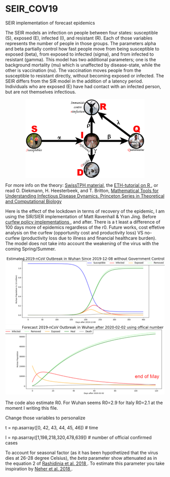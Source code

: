# SEIR_COV19
SEIR implementation of forecast epidemics

The SEIR models an infection on people between four states: susceptible (S), exposed (E), infected (I), and resistant (R). Each of those variables represents the number of people in those groups. The parameters alpha and beta partially control how fast people move from being susceptible to exposed (beta), from exposed to infected (sigma), and from infected to resistant (gamma). This model has two additional parameters; one is the background mortality (mu) which is unaffected by disease-state, while the other is vaccination (nu). The vaccination moves people from the susceptible to resistant directly, without becoming exposed or infected. 
The SEIR differs from the SIR model in the addition of a latency period. Individuals who are exposed (E) have had contact with an infected person, but are not themselves infectious.
 
<p align="center">
<img  align="center" src="https://github.com/alecrimi/SEIR_COV19/blob/master/CompartmentalModel.jpg" height="250">
</p>
For more info on the theory: <a href="http://indico.ictp.it/event/7960/session/3/contribution/19/material/slides/0.pdf" target="_blank">SwissTPH material</a>,   the  <a href="https://ethz.ch/content/dam/ethz/special-interest/usys/ibz/theoreticalbiology/education/learningmaterials/701-1424-00L/sir.pdf" target="_blank">  ETH-tutorial on R </a>, or read O. Diekmann, H. Heesterbeek, and T. Britton, <a href="https://www.jstor.org/stable/j.cttq9530" target="_blank"> Mathematical Tools for Understanding Infectious Disease Dynamics. Princeton Series in Theoretical and Computational Biology </a>
 
Here is the effect of the lockdown in terms of recovery of the epidemic, I am using the SIR/SIER implementation of Matt Ravenhall & Yran Jing.
Before <a href="https://en.wikipedia.org/wiki/2020_Hubei_lockdowns"> curfew policy implementations </a>, and after. There is a t least a difference of 100 days more of epidemics regardless of the r0. 
Future works, cost effetive analysis on the curfew (opportunity cost and productivity loss) VS no-curfew (productivity loss due to illness and financial healthcare burden). The model does not take into account the weakening of the virus with the coming Spring/Summer.

![alt text](https://github.com/alecrimi/SEIR_COV19/blob/master/before.png) 
![alt text](https://github.com/alecrimi/SEIR_COV19/blob/master/after.png) 
 
The code also estimate R0. For Wuhan seems R0=2.9 for Italy R0=2.1 at the moment I writing this file. 

Change those variables to personalize

t = np.asarray([0, 42, 43, 44, 45, 46])  # time

I = np.asarray([1,198,218,320,478,639]) # number of official confirmed cases

To account for seasonal factor (as it has been hypothetized that the virus dies at 26-28 degree Celsius), the *beta* parameter show attenuated as in the equation 2 of <a href="https://www.hindawi.com/journals/complexity/2018/7191487/" target="_blank"> Rashidinia et al. 2018 </a>. To estimate this parameter you take inspiration by 
<a href="https://www.medrxiv.org/content/10.1101/2020.02.13.20022806v2" target="_blank"> Neher et al. 2018 </a>. 
